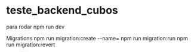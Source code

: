 # teste_backend_cubos

para rodar
npm run dev

Migrations
npm run migration:create --name=<nomeDaSuaMigration>
npm run migration:run
npm run migration:revert
